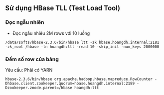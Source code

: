 ## Sử dụng HBase TLL (Test Load Tool)


### Đọc ngẫu nhiên 

- Đọc ngẫu nhiêu 2M rows với 10 luồng

```
/data/softs/hbase-2.3.6/bin/hbase ltt -zk hbase.hoangdh.internal:2181 -zk_root /hbase -tn hoangdh:ltt -read 10 -skip_init -num_keys 2000000
```

### Đếm số row của bảng

Yêu cầu: Phải có YARN

```
hbase-2.3.6/bin/hbase org.apache.hadoop.hbase.mapreduce.RowCounter -Dhbase.client.zookeeper.quorum=hbase.hoangdh.internal:2189 -Dzookeeper.znode.parent=/hbase hoangdh:ltt
```
